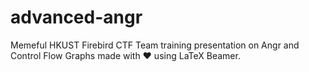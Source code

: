 # advanced-angr
Memeful HKUST Firebird CTF Team training presentation on Angr and Control Flow Graphs made with ❤️ using LaTeX Beamer.
